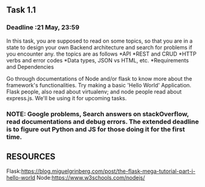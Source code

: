 ## Task 1.1

### Deadline :21 May, 23:59

In this task, you are supposed to read on some topics, so that you are in a state to design your own Backend architecture and search for problems if you encounter any.
the topics are as follows
*API
*REST and CRUD 
*HTTP verbs and error codes
*Data types, JSON vs HTML, etc.
*Requirements and Dependencies

Go through documentations of Node and/or flask to know more about the framework's functionalities. Try making a basic 'Hello World' Application.
Flask people, also read about virtualenv; and node people read about express.js. We'll be using it for upcoming tasks.

### NOTE: Google problems, Search answers on stackOverflow, read documentations and debug errors. The extended deadline is to figure out Python and JS for those doing it for the first time.

## RESOURCES

Flask:https://blog.miguelgrinberg.com/post/the-flask-mega-tutorial-part-i-hello-world
Node:https://www.w3schools.com/nodejs/
